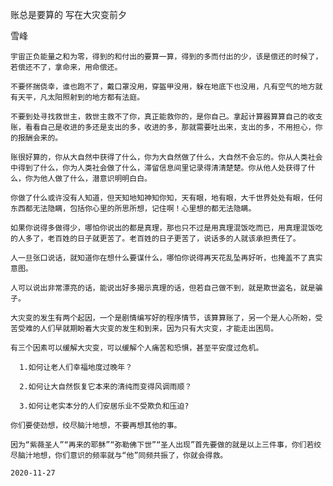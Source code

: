 账总是要算的 写在大灾变前夕

雪峰


    宇宙正负能量之和为零，得到的和付出的要算一算，得到的多而付出的少，该是偿还的时候了，若偿还不了，拿命来，用命偿还。

    不要怀揣侥幸，谁也跑不了，戴口罩没用，穿盔甲没用，躲在地底下也没用，凡有空气的地方就有天平，凡太阳照射到的地方都有法庭。

    不要到处寻找救世主，救世主救不了你，真正能救你的，是你自己。拿起计算器算算自己的收支账，看看自己是收进的多还是支出的多，收进的多，那就需要吐出来，支出的多，不用担心，你的报酬会来的。

    账很好算的，你从大自然中获得了什么，你为大自然做了什么，大自然不会忘的。你从人类社会中得到了什么，你为人类社会做了什么，滞留信息间里记录得清清楚楚。你从他人处获得了什么，你为他人做了什么，潜意识明明白白。

    你做了什么或许没有人知道，但天知地知神知你知，天有眼，地有眼，大千世界处处有眼，任何东西都无法隐瞒，包括你心里的所思所想，记住啊！心里想的都无法隐瞒。

    如果你说得多做得少，哪怕你说出的都是真理，那也只不过是用真理混饭吃而已，用真理混饭吃的人多了，老百姓的日子就更苦了。老百姓的日子更苦了，说话多的人就该承担责任了。

    人一旦张口说话，就知道你在想什么要谋什么，哪怕你说得再天花乱坠再好听，也掩盖不了真实意图。

    人可以说出非常漂亮的话，能说出好多揭示真理的话，但若自己做不到，就是欺世盗名，就是骗子。

    大灾变的发生有两个起因，一个是剧情编写好的程序情节，该算算账了，另一个是人心所盼，受苦受难的人们早就期盼着大灾变的发生和到来，因为只有大灾变，才能走出困局。

    有三个因素可以缓解大灾变，可以缓解个人痛苦和恐惧，甚至平安度过危机。

      1.如何让老人们幸福地度过晚年？

      2.如何让大自然恢复它本来的清纯而变得风调雨顺？

      3.如何让老实本分的人们安居乐业不受欺负和压迫?

    你们要使劲想，绞尽脑汁地想，不要再想其他的事。

    因为“紫薇圣人”“再来的耶稣”“弥勒佛下世”“圣人出现”首先要做的就是以上三件事，你们若绞尽脑汁地想，你们意识的频率就与“他”同频共振了，你就会得救。

    2020-11-27



